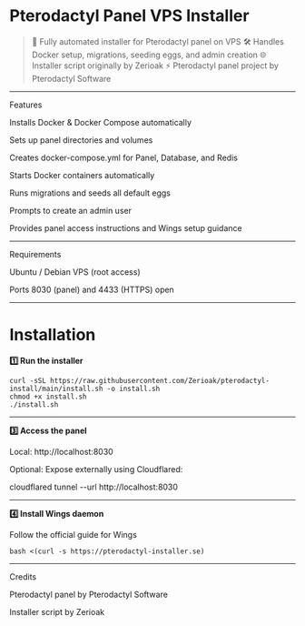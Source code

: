 # Pterodactyl Panel VPS Installer

> 🚀 Fully automated installer for Pterodactyl panel on VPS
🛠️ Handles Docker setup, migrations, seeding eggs, and admin creation
🌐 Installer script originally by Zerioak
⚡ Pterodactyl panel project by Pterodactyl Software




---

Features

Installs Docker & Docker Compose automatically

Sets up panel directories and volumes

Creates docker-compose.yml for Panel, Database, and Redis

Starts Docker containers automatically

Runs migrations and seeds all default eggs

Prompts to create an admin user

Provides panel access instructions and Wings setup guidance



---

Requirements

Ubuntu / Debian VPS (root access)

Ports 8030 (panel) and 4433 (HTTPS) open



---

# Installation

**1️⃣ Run the installer**

```
curl -sSL https://raw.githubusercontent.com/Zerioak/pterodactyl-install/main/install.sh -o install.sh
chmod +x install.sh
./install.sh
```


---

**3️⃣ Access the panel**

Local: http://localhost:8030

Optional: Expose externally using Cloudflared:


cloudflared tunnel --url http://localhost:8030


---

**4️⃣ Install Wings daemon**

Follow the official guide for Wings 
```
bash <(curl -s https://pterodactyl-installer.se)
```


---

Credits

Pterodactyl panel by Pterodactyl Software

Installer script by Zerioak
